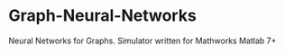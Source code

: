 Graph-Neural-Networks
=====================

Neural Networks for Graphs. Simulator written for Mathworks Matlab 7+

